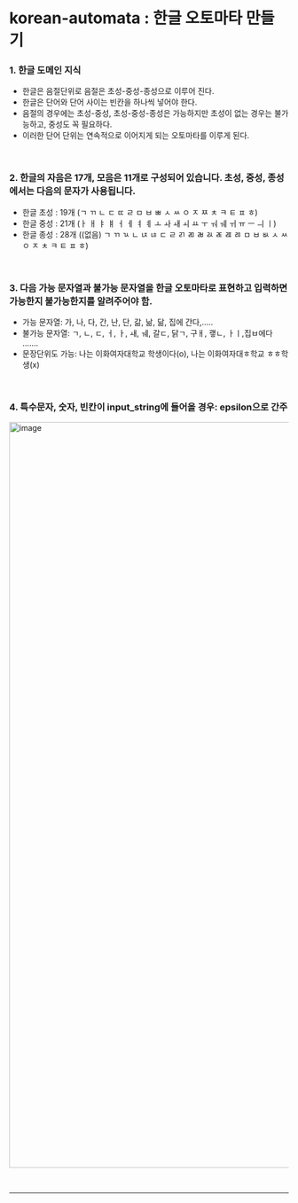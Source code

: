 # korean-automata : 한글 오토마타 만들기
<h3>1. 한글 도메인 지식</h3>

* 한글은 음절단위로 음절은 초성-중성-종성으로 이루어 진다.
* 한글은 단어와 단어 사이는 빈칸을 하나씩 넣어야 한다.
* 음절의 경우에는 초성-중성, 초성-중성-종성은 가능하지만 초성이 없는 경우는 불가능하고, 중성도 꼭 필요하다.
* 이러한 단어 단위는 연속적으로 이어지게 되는 오토마타를 이루게 된다.

<br><h3>2. 한글의 자음은 17개, 모음은 11개로 구성되어 있습니다. 초성, 중성, 종성에서는 다음의 문자가 사용됩니다.</h3>

* 한글 초성 : 19개 (ㄱ ㄲ ㄴ ㄷ ㄸ ㄹ ㅁ ㅂ ㅃ ㅅ ㅆ ㅇ ㅈ ㅉ ㅊ ㅋ ㅌ ㅍ ㅎ)
* 한글 중성 : 21개 (ㅏ ㅐ ㅑ ㅒ ㅓ ㅔ ㅕ ㅖ ㅗ ㅘ ㅙ ㅚ ㅛ ㅜ ㅝ ㅞ ㅟ ㅠ ㅡ ㅢ ㅣ)
* 한글 종성 : 28개 ((없음) ㄱ ㄲ ㄳ ㄴ ㄵ ㄶ ㄷ ㄹ ㄺ ㄻ ㄼ ㄽ ㄾ ㄿ ㅀ ㅁ ㅂ ㅄ ㅅ ㅆ ㅇ ㅈ ㅊ ㅋ ㅌ ㅍ ㅎ)


<br><h3>3. 다음 가능 문자열과 불가능 문자열을 한글 오토마타로 표현하고 입력하면 가능한지 불가능한지를 알려주어야 함.</h3>
* 가능 문자열: 가, 나, 다, 간, 난, 단, 갊, 낢, 닮, 집에 간다,…..
* 불가능 문자열: ㄱ, ㄴ, ㄷ, ㅓ, ㅏ, ㅙ, ㅞ, 갈ㄷ, 닭ㄱ, 구ㅐ, 괳ㄴ, ㅏㅣ,집ㅂ에다 …….
* 문장단위도 가능: 나는 이화여자대학교 학생이다(o), 나는 이화여자대ㅎ학교 ㅎㅎ학생(x)


<br><h3>4. 특수문자, 숫자, 빈칸이 input_string에 들어올 경우: epsilon으로 간주</h3>
<img width="1346" alt="image" src="https://github.com/egene-chung/korean-automata/assets/123860864/16070830-b963-4834-b3ac-d10fd6904d30">

<br>

---
